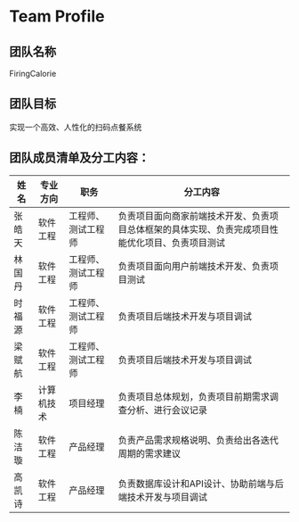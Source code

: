 # Team Profile
## 团队名称
FiringCalorie
## 团队目标
实现一个高效、人性化的扫码点餐系统
## 团队成员清单及分工内容：

姓名 | 专业方向 | 职务 | 分工内容 | 
------- | ------- | ------- | ------- |
张皓天 | 软件工程 | 工程师、测试工程师 | 负责项目面向商家前端技术开发、负责项目总体框架的具体实现、负责完成项目性能优化项目、负责项目测试 | 
林国丹 | 软件工程 | 工程师、测试工程师 | 负责项目面向用户前端技术开发、负责项目测试 |
时福源 | 软件工程 | 工程师、测试工程师 | 负责项目后端技术开发与项目调试 |
梁赋航 | 软件工程 | 工程师、测试工程师| 负责项目后端技术开发与项目调试 |
李楠 | 计算机技术 | 项目经理 | 负责项目总体规划，负责项目前期需求调查分析、进行会议记录 |
陈洁璇 | 软件工程 | 产品经理 | 负责产品需求规格说明、负责给出各迭代周期的需求建议|
高凯诗 | 软件工程 | 产品经理 | 负责数据库设计和API设计、协助前端与后端技术开发与项目调试 |

